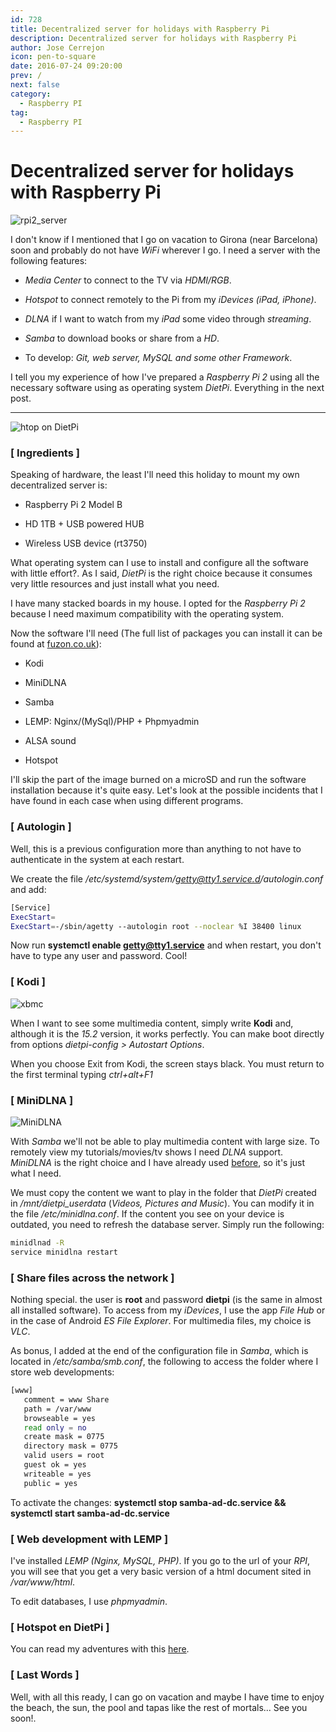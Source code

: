 ```yaml
---
id: 728
title: Decentralized server for holidays with Raspberry Pi
description: Decentralized server for holidays with Raspberry Pi
author: Jose Cerrejon
icon: pen-to-square
date: 2016-07-24 09:20:00
prev: /
next: false
category:
  - Raspberry PI
tag:
  - Raspberry PI
---
```


# Decentralized server for holidays with Raspberry Pi

![rpi2_server](/images/2016/07/rpi2_server.jpg)

I don't know if I mentioned that I go on vacation to Girona (near Barcelona) soon and probably do not have *WiFi* wherever I go. I need a server with the following features:

* *Media Center* to connect to the TV via *HDMI/RGB*.

* *Hotspot* to connect remotely to the Pi from my *iDevices (iPad, iPhone)*.

* *DLNA* if I want to watch from my *iPad* some video through *streaming*.

* *Samba* to download books or share from a *HD*.

* To develop: *Git, web server, MySQL and some other Framework*.

I tell you my experience of how I've prepared a *Raspberry Pi 2* using all the necessary software using as operating system *DietPi*. Everything in the next post.

- - -
![htop on DietPi](/images/2016/07/dietpi_htop.png "htop on DietPi")

### [ Ingredients ]

Speaking of hardware, the least I'll need this holiday to mount my own decentralized server is:

* Raspberry Pi 2 Model B

* HD 1TB + USB powered HUB

* Wireless USB device (rt3750)

What operating system can I use to install and configure all the software with little effort?. As I said, *DietPi* is the right choice because it consumes very little resources and just install what you need.

I have many stacked boards in my house. I opted for the *Raspberry Pi 2* because I need maximum compatibility with the operating system.

Now the software I'll need (The full list of packages you can install it can be found at [fuzon.co.uk](http://fuzon.co.uk/phpbb/viewtopic.php?f=8&t=5)): 

* Kodi

* MiniDLNA

* Samba

* LEMP: Nginx/(MySql)/PHP + Phpmyadmin

* ALSA sound

* Hotspot

I'll skip the part of the image burned on a microSD and run the software installation because it's quite easy. Let's look at the possible incidents that I have found in each case when using different programs.

### [ Autologin ]

Well, this is a previous configuration more than anything to not have to authenticate in the system at each restart.

We create the file */etc/systemd/system/getty@tty1.service.d/autologin.conf* and add:

```bash
[Service]
ExecStart=
ExecStart=-/sbin/agetty --autologin root --noclear %I 38400 linux
```

Now run **systemctl enable getty@tty1.service** and when restart, you don't have to type any user and password. Cool!

### [ Kodi ]

![xbmc](/images/xbmc.jpg)

When I want to see some multimedia content, simply write **Kodi** and, although it is the *15.2* version, it works perfectly. You can make boot directly from options *dietpi-config > Autostart Options*.

When you choose Exit from Kodi, the screen stays black. You must return to the first terminal typing *ctrl+alt+F1*

### [ MiniDLNA ]

![MiniDLNA](/images/2014/06/minidlna.png)

With *Samba* we'll not be able to play multimedia content with large size. To remotely view my tutorials/movies/tv shows I need *DLNA* support. *MiniDLNA* is the right choice and I have already used [before](/post.php?id=423), so it's just what I need.

We must copy the content we want to play in the folder that *DietPi* created in */mnt/dietpi_userdata* (*Videos, Pictures and Music*). You can modify it in the file */etc/minidlna.conf*. If the content you see on your device is outdated, you need to refresh the database server. Simply run the following:

```bash
minidlnad -R
service minidlna restart
```

### [ Share files across the network ]

Nothing special. the user is **root** and password **dietpi** (is the same in almost all installed software). To access from my *iDevices*, I use the app *File Hub* or in the case of Android *ES File Explorer*. For multimedia files, my choice is *VLC*.

As bonus, I added at the end of the configuration file in *Samba*, which is located in */etc/samba/smb.conf*, the following to access the folder where I store web developments:

```bash
[www]
   comment = www Share
   path = /var/www
   browseable = yes
   read only = no
   create mask = 0775
   directory mask = 0775
   valid users = root
   guest ok = yes
   writeable = yes
   public = yes
```

To activate the changes: **systemctl stop samba-ad-dc.service && systemctl start samba-ad-dc.service**

### [ Web development with LEMP ]

I've installed *LEMP (Nginx, MySQL, PHP)*. If you go to the url of your *RPI*, you will see that you get a very basic version of a html document sited in */var/www/html*.

To edit databases, I use *phpmyadmin*.

### [ Hotspot en DietPi ]

You can read my adventures with this [here](/post.php?id=726).

### [ Last Words ]

Well, with all this ready, I can go on vacation and maybe I have time to enjoy the beach, the sun, the pool and tapas like the rest of mortals... See you soon!.

